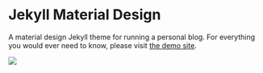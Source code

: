 # Jekyll Material Design
A material design Jekyll theme for running a personal blog. For everything you would ever need to know, please visit [the demo site](http://christoga.github.io/jekyll-material).

<img src="https://raw.githubusercontent.com/christoga/jekyll-material/gh-pages/img/preview.png" />